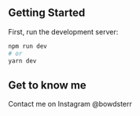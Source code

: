 ## Getting Started

First, run the development server:

```bash
npm run dev
# or
yarn dev
```

## Get to know me

Contact me on Instagram @bowdsterr
